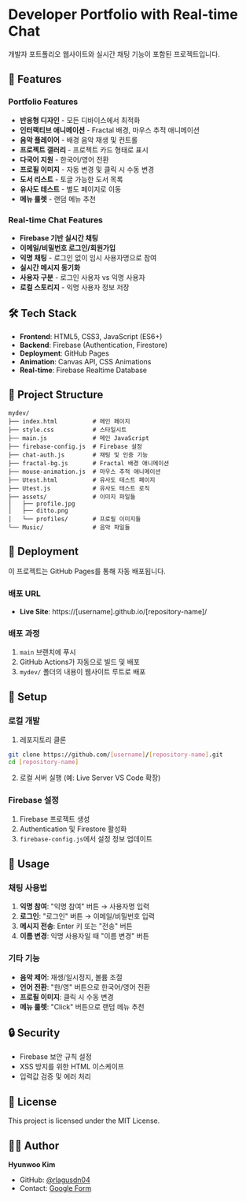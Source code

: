 # Developer Portfolio with Real-time Chat

개발자 포트폴리오 웹사이트와 실시간 채팅 기능이 포함된 프로젝트입니다.

## 🚀 Features

### Portfolio Features
- **반응형 디자인** - 모든 디바이스에서 최적화
- **인터랙티브 애니메이션** - Fractal 배경, 마우스 추적 애니메이션
- **음악 플레이어** - 배경 음악 재생 및 컨트롤
- **프로젝트 갤러리** - 프로젝트 카드 형태로 표시
- **다국어 지원** - 한국어/영어 전환
- **프로필 이미지** - 자동 변경 및 클릭 시 수동 변경
- **도서 리스트** - 토글 가능한 도서 목록
- **유사도 테스트** - 별도 페이지로 이동
- **메뉴 룰렛** - 랜덤 메뉴 추천

### Real-time Chat Features
- **Firebase 기반 실시간 채팅**
- **이메일/비밀번호 로그인/회원가입**
- **익명 채팅** - 로그인 없이 임시 사용자명으로 참여
- **실시간 메시지 동기화**
- **사용자 구분** - 로그인 사용자 vs 익명 사용자
- **로컬 스토리지** - 익명 사용자 정보 저장

## 🛠️ Tech Stack

- **Frontend**: HTML5, CSS3, JavaScript (ES6+)
- **Backend**: Firebase (Authentication, Firestore)
- **Deployment**: GitHub Pages
- **Animation**: Canvas API, CSS Animations
- **Real-time**: Firebase Realtime Database

## 📁 Project Structure

```
mydev/
├── index.html          # 메인 페이지
├── style.css           # 스타일시트
├── main.js             # 메인 JavaScript
├── firebase-config.js  # Firebase 설정
├── chat-auth.js        # 채팅 및 인증 기능
├── fractal-bg.js       # Fractal 배경 애니메이션
├── mouse-animation.js  # 마우스 추적 애니메이션
├── Utest.html          # 유사도 테스트 페이지
├── Utest.js            # 유사도 테스트 로직
├── assets/             # 이미지 파일들
│   ├── profile.jpg
│   ├── ditto.png
│   └── profiles/       # 프로필 이미지들
└── Music/              # 음악 파일들
```

## 🚀 Deployment

이 프로젝트는 GitHub Pages를 통해 자동 배포됩니다.

### 배포 URL
- **Live Site**: https://[username].github.io/[repository-name]/

### 배포 과정
1. `main` 브랜치에 푸시
2. GitHub Actions가 자동으로 빌드 및 배포
3. `mydev/` 폴더의 내용이 웹사이트 루트로 배포

## 🔧 Setup

### 로컬 개발
1. 레포지토리 클론
```bash
git clone https://github.com/[username]/[repository-name].git
cd [repository-name]
```

2. 로컬 서버 실행 (예: Live Server VS Code 확장)

### Firebase 설정
1. Firebase 프로젝트 생성
2. Authentication 및 Firestore 활성화
3. `firebase-config.js`에서 설정 정보 업데이트

## 📱 Usage

### 채팅 사용법
1. **익명 참여**: "익명 참여" 버튼 → 사용자명 입력
2. **로그인**: "로그인" 버튼 → 이메일/비밀번호 입력
3. **메시지 전송**: Enter 키 또는 "전송" 버튼
4. **이름 변경**: 익명 사용자일 때 "이름 변경" 버튼

### 기타 기능
- **음악 제어**: 재생/일시정지, 볼륨 조절
- **언어 전환**: "한/영" 버튼으로 한국어/영어 전환
- **프로필 이미지**: 클릭 시 수동 변경
- **메뉴 룰렛**: "Click" 버튼으로 랜덤 메뉴 추천

## 🔒 Security

- Firebase 보안 규칙 설정
- XSS 방지를 위한 HTML 이스케이프
- 입력값 검증 및 에러 처리

## 📄 License

This project is licensed under the MIT License.

## 👨‍💻 Author

**Hyunwoo Kim**
- GitHub: [@rlagusdn04](https://github.com/rlagusdn04)
- Contact: [Google Form](https://docs.google.com/forms/d/e/1FAIpQLSfi7yeiuG8aclcmjbJfaC9IQCEMG7pgETjJegav4-szazgNuw/viewform?usp=header) 